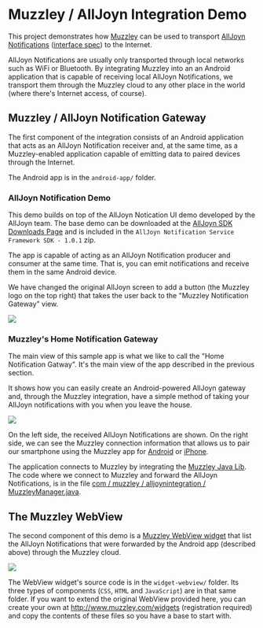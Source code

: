 # Muzzley / AllJoyn Integration Demo

This project demonstrates how [Muzzley](http://www.muzzley.com) can be used to transport [AllJoyn Notifications](https://www.alljoyn.org/about/core-services/notification) ([interface spec](https://allseenalliance.org/docs-and-downloads/documentation/alljoyn-notification-service-framework-interface-specification)) to the Internet.

AllJoyn Notifications are usually only transported through local networks such as WiFi or Bluetooth. By integrating Muzzley into an an Android application that is capable of receiving local AllJoyn Notifications, we transport them through the Muzzley cloud to any other place in the world (where there's Internet access, of course).

## Muzzley / AllJoyn Notification Gateway

The first component of the integration consists of an Android application that acts as an AllJoyn Notification receiver and, at the same time, as a Muzzley-enabled application capable of emitting data to paired devices through the Internet.

The Android app is in the `android-app/` folder.

### AllJoyn Notification Demo

This demo builds on top of the AllJoyn Notication UI demo developed by the AllJoyn team. The base demo can be downloaded at the [AllJoyn SDK Downloads Page](https://www.alljoyn.org/docs-and-downloads) and is included in the `AllJoyn Notification Service Framework SDK - 1.0.1` zip.

The app is capable of acting as an AllJoyn Notification producer and consumer at the same time. That is, you can emit notifications and receive them in the same Android device.

We have changed the original AllJoyn screen to add a button (the Muzzley logo on the top right) that takes the user back to the "Muzzley Notification Gateway" view.

![](https://raw.github.com/muzzley/muzzley-alljoyn-integration-demo/master/docs/imgs/AllJoynNotificationUI.png)

### Muzzley's Home Notification Gateway

The main view of this sample app is what we like to call the "Home Notification Gatway". It's the main view of the app described in the previous section.

It shows how you can easily create an Android-powered AllJoyn gateway and, through the Muzzley integration, have a simple method of taking your AllJoyn notifications with you when you leave the house.

![](https://raw.github.com/muzzley/muzzley-alljoyn-integration-demo/master/docs/imgs/MuzzleyAllJoynHomeNotificationGateway.png)

On the left side, the received AllJoyn Notifications are shown. On the right side, we can see the Muzzley connection information that allows us to pair our smartphone using the Muzzley app for [Android](https://play.google.com/store/apps/details?id=com.muzzley) or [iPhone](https://itunes.apple.com/us/app/muzzley/id604133373).

The application connects to Muzzley by integrating the [Muzzley Java Lib](http://www.muzzley.com/documentation/libraries/java.html). The code where we connect to Muzzley and forward the AllJoyn Notifications, is in the file [com / muzzley / alljoynintegration / MuzzleyManager.java](https://github.com/muzzley/muzzley-alljoyn-integration-demo/blob/master/android-app/MuzzleyAllJoynIntegrationSample/app/src/main/java/com/muzzley/alljoynintegration/MuzzleyManager.java).


## The Muzzley WebView

The second component of this demo is a [Muzzley WebView widget](http://www.muzzley.com/documentation/widgets/webview.html) that list the AllJoyn Notifications that were forwarded by the Android app (described above) through the Muzzley cloud.

![](https://raw.github.com/muzzley/muzzley-alljoyn-integration-demo/master/docs/imgs/MuzzleyNotificationWebview.png)

The WebView widget's source code is in the `widget-webview/` folder. Its three types of components (`CSS`, `HTML` and `JavaScript`) are in that same folder. If you want to extend the original WebView provided here, you can create your own at http://www.muzzley.com/widgets (registration required) and copy the contents of these files so you have a base to start with.
